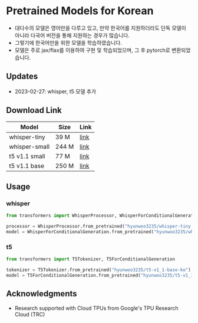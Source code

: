 # Pretrained Models for Korean

* 대다수의 모델은 영어만을 다루고 있고, 만약 한국어를 지원하더라도 단독 모델이 아니라 다국어 버전을 통해 지원하는 경우가 많습니다.
* 그렇기에 한국어만을 위한 모델을 학습하였습니다.
* 모델은 주로 jax/flax를 이용하여 구현 및 학습되었으며, 그 후 pytorch로 변환되었습니다.

## Updates

* 2023-02-27: whisper, t5 모델 추가

## Download Link

| Model         | Size  | Link                                                        |
|---------------|-------|-------------------------------------------------------------|
| whisper-tiny  | 39 M  | [link](https://huggingface.co/hyunwoo3235/whisper-tiny.ko)  |
| whisper-small | 244 M | [link](https://huggingface.co/hyunwoo3235/whisper-small.ko) |
| t5 v1.1 small | 77 M  | [link](https://huggingface.co/hyunwoo3235/t5-v1_1-base-ko)  |
| t5 v1.1 base  | 250 M | [link](https://huggingface.co/hyunwoo3235/t5-v1_1-base-ko)  |

## Usage

### whisper

```python
from transformers import WhisperProcessor, WhisperForConditionalGeneration

processor = WhisperProcessor.from_pretrained("hyunwoo3235/whisper-tiny.ko")
model = WhisperForConditionalGeneration.from_pretrained("hyunwoo3235/whisper-tiny.ko")
```

### t5

```python
from transformers import T5Tokenizer, T5ForConditionalGeneration

tokenizer = T5Tokenizer.from_pretrained("hyunwoo3235/t5-v1_1-base-ko")
model = T5ForConditionalGeneration.from_pretrained("hyunwoo3235/t5-v1_1-base-ko")
```

## Acknowledgments

* Research supported with Cloud TPUs from Google's TPU Research Cloud (TRC)
